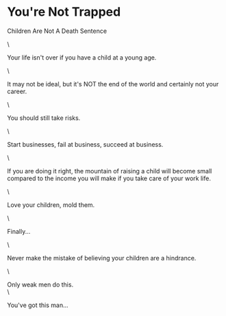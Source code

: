 # You're Not Trapped

Children Are Not A Death Sentence

\


Your life isn't over if you have a child at a young age.

\


It may not be ideal, but it's NOT the end of the world and certainly not your career.

\


You should still take risks.

\


Start businesses, fail at business, succeed at business.

\


If you are doing it right, the mountain of raising a child will become small compared to the income you will make if you take care of your work life.

\


Love your children, mold them.

\


Finally...

\


Never make the mistake of believing your children are a hindrance.

\


Only weak men do this.\
\


You've got this man...
